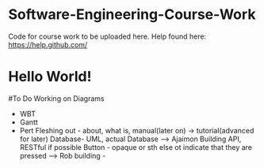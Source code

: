 # Software-Engineering-Course-Work
Code for course work to be uploaded here.
Help found here: https://help.github.com/

# Hello World!

#To Do
Working on Diagrams
- WBT
- Gantt
- Pert
Fleshing out - about, what is, manual(later on) -> tutorial(advanced for later)
Database- UML, actual Database --> Ajaimon
Building API, RESTful if possible 
Button - opaque or sth else ot indicate that they are pressed --> Rob
building - 

